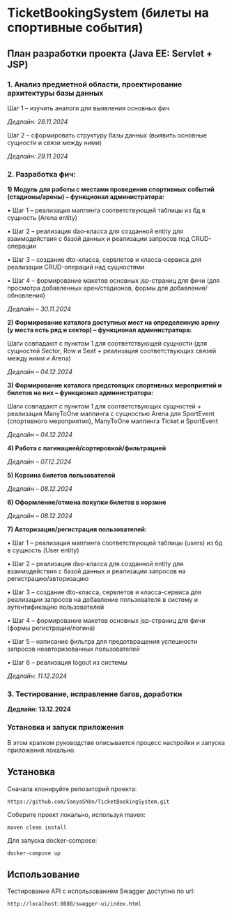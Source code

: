 # TicketBookingSystem (билеты на спортивные события)

## План разработки проекта (Java EE: Servlet + JSP)

### 1. Анализ предметной области, проектирование архитектуры базы данных

Шаг 1 – изучить аналоги для выявления основных фич

*Дедлайн: 28.11.2024*

Шаг 2 – сформировать структуру базы данных (выявить основные сущности и связи между ними)

*Дедлайн: 29.11.2024*

### 2. Разработка фич:

**1) Модуль для работы с местами проведения спортивных событий (стадионы/арены) – функционал администратора:**
   
• Шаг 1 – реализация маппинга соответствующей таблицы из бд в сущность (Arena entity)

• Шаг 2 – реализация dao-класса для созданной entity для взаимодействия с базой данных и реализации запросов под CRUD-операции

• Шаг 3 – создание dto-класса, сервлетов и класса-сервиса для реализации CRUD-операций над сущностями 

• Шаг 4 – формирование макетов основных jsp-страниц для фичи (для просмотра добавленных арен/стадионов, формы для добавления/обновления)

*Дедлайн – 30.11.2024*

**2) Формирование каталога доступных мест на определенную арену (у места есть ряд и сектор) – функционал администратора:**

Шаги совпадают с пунктом 1 для соответствующей сущности (для сущностей Sector, Row и Seat + реализация соответствующих связей между ними и Arena)

*Дедлайн – 04.12.2024*

**3) Формирование каталога предстоящих спортивных мероприятий и билетов на них – функционал администратора:**

Шаги совпадают с пунктом 1 для соответствующих сущностей + реализация ManyToOne маппинга с сущностью Arena для SportEvent (спортивного мероприятия), ManyToOne маппинга Ticket и SportEvent

*Дедлайн – 04.12.2024*

**4) Работа с пагинацией/сортировкой/фильтрацией**

*Дедлайн – 07.12.2024*

**5) Корзина билетов пользователей**

*Дедлайн – 08.12.2024*

**6) Оформление/отмена покупки билетов в корзине**

*Дедлайн – 08.12.2024*

**7) Авторизация/регистрация пользователей:**

• Шаг 1 – реализация маппинга соответствующей таблицы (users) из бд в сущность (User entity)

• Шаг 2 – реализация dao-класса для созданной entity для взаимодействия с базой данных и реализации запросов на регистрацию/авторизацию

• Шаг 3 – создание dto-класса, сервлетов и класса-сервиса для реализации запросов на добавление пользователя в систему и аутентификацию пользователей

• Шаг 4 – формирование макетов основных jsp-страниц для фичи (формы регистрации/логина)

• Шаг 5 – написание фильтра для предотвращения успешности запросов неавторизованных пользователей

• Шаг 6 – реализация logout из системы

*Дедлайн: 11.12.2024*

### 3. Тестирование, исправление багов, доработки
   
 **Дедлайн: 13.12.2024**

### Установка и запуск приложения

В этом кратком руководстве описывается процесс настройки и запуска приложения локально.

## Установка

Сначала клонируйте репозиторий проекта:

```
https://github.com/SanyaShbn/TicketBookingSystem.git
```

Соберите проект локально, используя maven:

```
maven clean install
```

Для запуска docker-compose:

```
docker-compose up
```

## Использование

Тестирование API с использованием Swagger доступно по url:

```
http://localhost:8080/swagger-ui/index.html
```